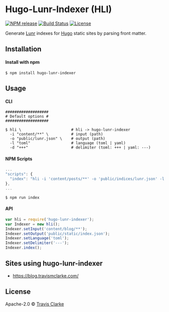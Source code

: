 # Hugo-Lunr-Indexer (HLI)

[![NPM release](https://img.shields.io/npm/v/hugo-lunr-indexer.svg)](https://www.npmjs.com/package/hugo-lunr-indexer)
[![Build Status](https://circleci.com/gh/clarketm/hugo-lunr-indexer.svg?style=shield)](https://circleci.com/gh/clarketm/hugo-lunr-indexer)
[![License](https://img.shields.io/npm/l/hugo-lunr-indexer.svg)](LICENSE.md)

Generate [Lunr](https://lunrjs.com/) indexes for [Hugo](https://gohugo.io/) static sites by parsing front matter.

## Installation

#### Install with npm

```shell
$ npm install hugo-lunr-indexer
```

## Usage

#### CLI

```shell
###################
# Default options #
###################

$ hli \                      # hli -> hugo-lunr-indexer
  -i "content/**" \          # input (path)
  -o "public/lunr.json" \    # output (path)
  -l "toml"                  # language (toml | yaml)
  -d "+++"                   # delimiter (toml: +++ | yaml: ---)
```

#### NPM Scripts

```javascript
...
"scripts": {
  "index": "hli -i 'content/posts/**' -o 'public/indices/lunr.json' -l 'yaml' -d '---'"
},
...
```

```shell
$ npm run index
```

#### API

```javascript
var hli = require('hugo-lunr-indexer');
var Indexer = new hli();
Indexer.setInput('content/blog/**');
Indexer.setOutput('public/static/index.json');
Indexer.setLanguage('toml');
Indexer.setDelimiter('---');
Indexer.index();
```

## Sites using hugo-lunr-indexer
* https://blog.travismclarke.com/

## License
Apache-2.0 © [Travis Clarke](https://www.travismclarke.com/)
